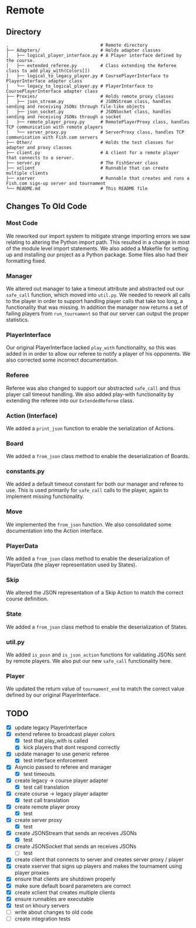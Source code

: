 # Remote

## Directory

```
.                                   # Remote directory
├── Adapters/                       # Holds adapter classes
│   ├── logical_player_interface.py # A Player interface defined by the course.
│   ├── extended_referee.py         # Class extending the Referee class to add play_with(Colors[])
│   ├── logical_to_legacy_player.py # CoursePlayerInterface to PlayerInterface adapter class
│   └── legacy_to_logical_player.py # PlayerInterface to CoursePlayerInterface adapter class
├── Proxies/                        # Holds remote proxy classes
│   ├── json_stream.py              # JSONStream class, handles sending and receiving JSONs through file-like objects
│   ├── json_socket.py              # JSONSocket class, handles sending and receiving JSONs through a socket
│   ├── remote_player_proxy.py      # RemotePlayerProxy class, handles TCP communication with remote players
│   └── server_proxy.py             # ServerProxy class, handles TCP communication with Fish.com servers
├── Other/                          # Holds the test classes for adapter and proxy classes
├── client.py                       # A client for a remote player that connects to a server.
├── server.py                       # The FishServer class
├── xclient                         # Runnable that can create multiple clients
├── xserver                         # Runnable that creates and runs a Fish.com sign-up server and tournament
└── README.md                       # This README file
```

## Changes To Old Code
### Most Code
We reworked our import system to mitigate strange importing errors we saw relating to altering the Python import path. This resulted in a change in most of the module level import statements. We also added a Makefile for setting up and installing our project as a Python package. Some files also had their formatting fixed.

### Manager
We altered out manager to take a timeout attribute and abstracted out our `safe_call` function, which moved into `util.py`. We needed to rework all calls to the player in order to support handling player calls that take too long, a functionality that was missing. In addition the manager now returns a set of failing players from `run_tournament` so that our server can output the proper statistics.

### PlayerInterface
Our original PlayerInterface lacked `play_with` functionality, so this was added in in order to allow our referee to notify a player of his opponents. We also corrected some incorrect documentation.

### Referee
Referee was also changed to support our abstracted `safe_call` and thus player call timeout handling. We also added play-with functionality by extending the referee into our `ExtendedReferee` class.

### Action (Interface)
We added a `print_json` function to enable the serialization of Actions.

### Board
We added a `from_json` class method to enable the deserialization of Boards.

### constants.py
We added a default timeout constant for both our manager and referee to use. This is used primarily for `safe_call` calls to the player, again to implement missing functionality.

### Move
We implemented the `from_json` function. We also consolidated some documentation into the Action interface.

### PlayerData
We added a `from_json` class method to enable the deserialization of PlayerData (the player representation used by States).

### Skip
We altered the JSON representation of a Skip Action to match the correct course definition.

### State
We added a `from_json` class method to enable the deserialization of States.

### util.py
We added `is_posn` and `is_json_action` functions for validating JSONs sent by remote players. We also put our new `safe_call` functionality here.

### Player
We updated the return value of `tournament_end` to match the correct value defined by our original PlayerInterface.

## TODO

* [X] update legacy PlayerInterface
* [X] extend referee to broadcast player colors
    * [X] test that play_with is called
    * [X] kick players that dont respond correctly
* [X] update manager to use generic referee
    * [X] test interface enforcement
* [X] Asyncio passed to referee and manager
    * [X] test timeouts
* [X] create legacy -> course player adapter
    * [X] test call translation
* [X] create course -> legacy player adapter
    * [X] test call translation
* [X] create remote player proxy
    * [X] test
* [X] create server proxy
    * [X] test
* [X] create JSONStream that sends an receives JSONs
    * [X] test
* [X] create JSONSocket that sends an receives JSONs
    * [ ] test
* [X] create client that connects to server and creates server proxy / player
* [X] create xserver that signs up players and makes the tournament using player proxies
* [X] ensure that clients are shutdown properly
* [X] make sure default board parameters are correct
* [X] create xclient that creates multiple clients
* [X] ensure runnables are executable
* [X] test on khoury servers
* [ ] write about changes to old code
* [ ] create integration tests
